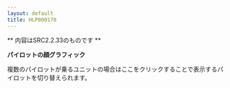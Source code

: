 ```yaml
---
layout: default
title: HLP000170
---
```

** 内容はSRC2.2.33のものです **

**パイロットの顔グラフィック**

複数のパイロットが乗るユニットの場合はここをクリックすることで表示するパイロットを切り替えられます。

